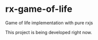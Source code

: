 # rx-game-of-life
Game of life implementation with pure rxjs

This project is being developed right now.
